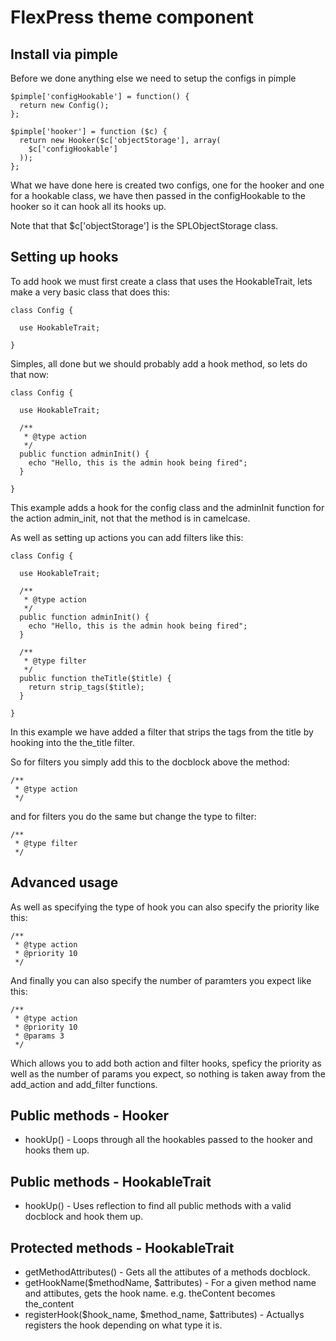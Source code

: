 # FlexPress theme component

## Install via pimple
Before we done anything else we need to setup the configs in pimple

```
$pimple['configHookable'] = function() {
  return new Config();
};

$pimple['hooker'] = function ($c) {
  return new Hooker($c['objectStorage'], array(
    $c['configHookable']
  ));
};

```

What we have done here is created two configs, one for the hooker and one for a hookable class, we have then passed in the configHookable to the hooker so it can hook all its hooks up. 

Note that that $c['objectStorage'] is the SPLObjectStorage class.

## Setting up hooks

To add hook we must first create a class that uses the HookableTrait, lets make a very basic class that does this:

```
class Config {

  use HookableTrait;

}
```
Simples, all done but we should probably add a hook method, so lets do that now:
```
class Config {

  use HookableTrait;
  
  /**
   * @type action
   */
  public function adminInit() {
    echo "Hello, this is the admin hook being fired";
  }

}
```
This example adds a hook for the config class and the adminInit function for the action admin_init, not that the method is in camelcase.

As well as setting up actions you can add filters like this:
```
class Config {

  use HookableTrait;
  
  /**
   * @type action
   */
  public function adminInit() {
    echo "Hello, this is the admin hook being fired";
  }
  
  /**
   * @type filter
   */
  public function theTitle($title) {
    return strip_tags($title);
  }

}
```

In this example we have added a filter that strips the tags from the title by hooking into the the_title filter.

So for filters you simply add this to the docblock above the method:

```
/**
 * @type action
 */
```

and for filters you do the same but change the type to filter:

```
/**
 * @type filter
 */
```

## Advanced usage

As well as specifying the type of hook you can also specify the priority like this:

```
/**
 * @type action
 * @priority 10
 */
```

And finally you can also specify the number of paramters you expect like this:

```
/**
 * @type action
 * @priority 10
 * @params 3
 */
```

Which allows you to add both action and filter hooks, speficy the priority as well as the number of params you expect, so nothing is taken away from the add_action and add_filter functions.

## Public methods - Hooker
- hookUp() - Loops through all the hookables passed to the hooker and hooks them up.

## Public methods - HookableTrait
- hookUp() - Uses reflection to find all public methods with a valid docblock and hook them up.

## Protected methods - HookableTrait
- getMethodAttributes() - Gets all the attibutes of a methods docblock.
- getHookName($methodName, $attributes) - For a given method name and attibutes, gets the hook name. e.g. theContent becomes the_content
- registerHook($hook_name, $method_name, $attributes) - Actuallys registers the hook depending on what type it is.
